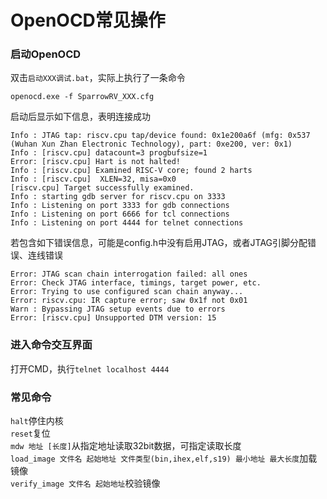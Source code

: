 # OpenOCD常见操作

### 启动OpenOCD
双击`启动XXX调试.bat`，实际上执行了一条命令  
```
openocd.exe -f SparrowRV_XXX.cfg
```

启动后显示如下信息，表明连接成功  
```
Info : JTAG tap: riscv.cpu tap/device found: 0x1e200a6f (mfg: 0x537 (Wuhan Xun Zhan Electronic Technology), part: 0xe200, ver: 0x1)
Info : [riscv.cpu] datacount=3 progbufsize=1
Error: [riscv.cpu] Hart is not halted!
Info : [riscv.cpu] Examined RISC-V core; found 2 harts
Info : [riscv.cpu]  XLEN=32, misa=0x0
[riscv.cpu] Target successfully examined.
Info : starting gdb server for riscv.cpu on 3333
Info : Listening on port 3333 for gdb connections
Info : Listening on port 6666 for tcl connections
Info : Listening on port 4444 for telnet connections
```

若包含如下错误信息，可能是config.h中没有启用JTAG，或者JTAG引脚分配错误、连线错误  
```
Error: JTAG scan chain interrogation failed: all ones
Error: Check JTAG interface, timings, target power, etc.
Error: Trying to use configured scan chain anyway...
Error: riscv.cpu: IR capture error; saw 0x1f not 0x01
Warn : Bypassing JTAG setup events due to errors
Error: [riscv.cpu] Unsupported DTM version: 15
```

### 进入命令交互界面
打开CMD，执行`telnet localhost 4444`  

### 常见命令
`halt`停住内核  
`reset`复位  
`mdw 地址 [长度]`从指定地址读取32bit数据，可指定读取长度  
`load_image 文件名 起始地址 文件类型(bin,ihex,elf,s19) 最小地址 最大长度`加载镜像  
`verify_image 文件名 起始地址`校验镜像  
